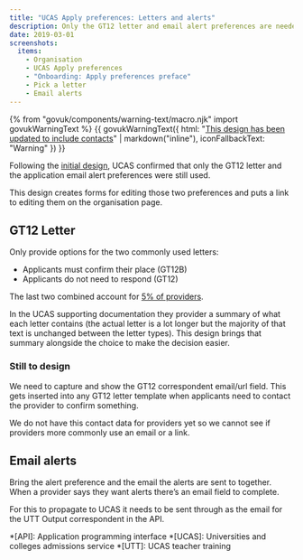```yaml
---
title: "UCAS Apply preferences: Letters and alerts"
description: Only the GT12 letter and email alert preferences are needed
date: 2019-03-01
screenshots:
  items:
    - Organisation
    - UCAS Apply preferences
    - "Onboarding: Apply preferences preface"
    - Pick a letter
    - Email alerts
---
```


{% from "govuk/components/warning-text/macro.njk" import govukWarningText %}
{{ govukWarningText({
  html: "[This design has been updated to include contacts](/publish-teacher-training-courses/ucas-contacts)" | markdown("inline"),
  iconFallbackText: "Warning"
}) }}

Following the [initial design](/publish-teacher-training-courses/ucas-apply-preferences), UCAS confirmed that only the GT12 letter and the application email alert preferences were still used.

This design creates forms for editing those two preferences and puts a link to editing them on the organisation page.

## GT12 Letter

Only provide options for the two commonly used letters:

- Applicants must confirm their place (GT12B)
- Applicants do not need to respond (GT12)

The last two combined account for [5% of providers](/publish-teacher-training-courses/ucas-apply-preferences#gt12).

In the UCAS supporting documentation they provider a summary of what each letter contains (the actual letter is a lot longer but the majority of that text is unchanged between the letter types). This design brings that summary alongside the choice to make the decision easier.

### Still to design

We need to capture and show the GT12 correspondent email/url field. This gets inserted into any GT12 letter template when applicants need to contact the provider to confirm something.

We do not have this contact data for providers yet so we cannot see if providers more commonly use an email or a link.

## Email alerts

Bring the alert preference and the email the alerts are sent to together. When a provider says they want alerts there’s an email field to complete.

For this to propagate to UCAS it needs to be sent through as the email for the UTT Output correspondent in the API.

*[API]: Application programming interface
*[UCAS]: Universities and colleges admissions service
*[UTT]: UCAS teacher training
